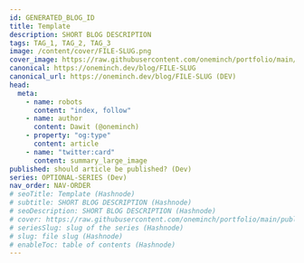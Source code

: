 ```yaml
---
id: GENERATED_BLOG_ID
title: Template
description: SHORT BLOG DESCRIPTION
tags: TAG_1, TAG_2, TAG_3
image: /content/cover/FILE-SLUG.png
cover_image: https://raw.githubusercontent.com/oneminch/portfolio/main/public/content/cover/FILE-SLUG.png (DEV)
canonical: https://oneminch.dev/blog/FILE-SLUG
canonical_url: https://oneminch.dev/blog/FILE-SLUG (DEV)
head:
  meta:
    - name: robots
      content: "index, follow"
    - name: author
      content: Dawit (@oneminch)
    - property: "og:type"
      content: article
    - name: "twitter:card"
      content: summary_large_image
published: should article be published? (Dev)
series: OPTIONAL-SERIES (Dev)
nav_order: NAV-ORDER
# seoTitle: Template (Hashnode)
# subtitle: SHORT BLOG DESCRIPTION (Hashnode)
# seoDescription: SHORT BLOG DESCRIPTION (Hashnode)
# cover: https://raw.githubusercontent.com/oneminch/portfolio/main/public/content/cover/FILE-SLUG.hashnode.png (Hashnode)
# seriesSlug: slug of the series (Hashnode)
# slug: file slug (Hashnode)
# enableToc: table of contents (Hashnode)
---
```

